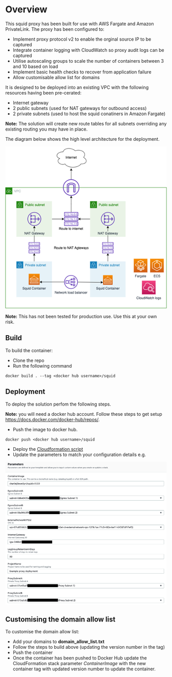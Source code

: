 # Overview

This squid proxy has been built for use with AWS Fargate and Amazon PrivateLink. The proxy has been configured to:

- Implement proxy protocol v2 to enable the orginal source IP to be captured
- Integrate container logging with CloudWatch so proxy audit logs can be captured
- Utilise autoscaling groups to scale the number of containers between 3 and 10 based on load
- Implement basic health checks to recover from application failure
- Allow customisable allow list for domains

It is designed to be deployed into an existing VPC with the following resources having been pre-cerated:

- Internet gateway
- 2 public subnets (used for NAT gateways for outbound access)
- 2 private subnets (used to host the squid conatiners in Amazon Fargate)

**Note:** The solution will create new route tables for all subnets overriding any existing routing you may have in place.

The diagram below shows the high level architecture for the deployment.

![squid architecture](images/squid-proxy.png)

**Note:** This has not been tested for production use. Use this at your own risk.

## Build

To build the container:

- Clone the repo
- Run the following command
```
docker build . --tag <docker hub username>/squid 
```

## Deployment

To deploy the solution perfom the following steps.

**Note:** you will need a docker hub account. Follow these steps to get setup https://docs.docker.com/docker-hub/repos/.

- Push the image to docker hub.
```
docker push <docker hub username>/squid
```
- Deploy the [Cloudformation script](cloudformation/example-proxy-product.yaml)
- Update the parameters to match your configuration details e.g.

![cf params](images/cf-squid.png)

## Customising the domain allow list

To customise the domain allow list:
- Add your domains to **domain_allow_list.txt** 
- Follow the steps to build above (updating the version number in the tag)
- Push the container
- Once the container has been pushed to Docker Hub update the CloudFormation stack parameter *ContainerImage* with the new container tag with updated version number to update the container.
